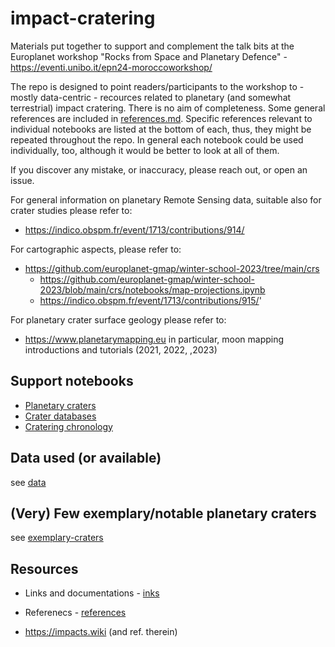 # impact-cratering

Materials put together to support and complement the talk bits at the Europlanet workshop "Rocks from Space and Planetary Defence" - https://eventi.unibo.it/epn24-moroccoworkshop/

The repo is designed to point readers/participants to the workshop to - mostly data-centric - recources related to planetary (and somewhat terrestrial) impact cratering. There is no aim of completeness. Some general references are included in [references.md](references.md). Specific references relevant to individual notebooks are listed at the bottom of each, thus, they might be repeated throughout the repo. In general each notebook could be used individually, too, although it would be better to look at all of them.

If you discover any mistake, or inaccuracy, please reach out, or open an issue.

For general information on planetary Remote Sensing data, suitable also for crater studies please refer to:

* https://indico.obspm.fr/event/1713/contributions/914/

For cartographic aspects, please refer to:

* https://github.com/europlanet-gmap/winter-school-2023/tree/main/crs
  * https://github.com/europlanet-gmap/winter-school-2023/blob/main/crs/notebooks/map-projections.ipynb
  * https://indico.obspm.fr/event/1713/contributions/915/'

For planetary crater surface geology please refer to:

* https://www.planetarymapping.eu in particular, moon mapping introductions and tutorials (2021, 2022, ,2023)

  
## Support notebooks

* [Planetary craters](./notebooks/planetary_craters.ipynb)
* [Crater databases](./notebooks/crater_databases.ipynb)
* [Cratering chronology](./notebooks/cratering_chronology.ipynb)

## Data used (or available)

see [data](./data/README.md)

## (Very) Few exemplary/notable planetary craters

see [exemplary-craters](./exemplary-craters.md)

## Resources

* Links and documentations - [inks](links.md) 
* Referenecs - [references](references.md)

* https://impacts.wiki (and ref. therein)

